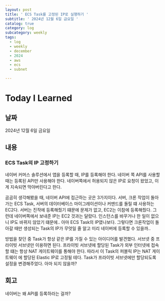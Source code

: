```yaml
---
layout: post
title: ' ECS Task를 고정된 IP로 실행하기 '
subtitle: ' 2024년 12월 6일 금요일 '
catalog: true
category: log
subcategory: weekly
tags:
  - log
  - weekly
  - december
  - 2024
  - aws
  - ecs
  - subnet

---
```


# Today I Learned

## 날짜

2024년 12월 6일 금요일

## 내용

### ECS Task의 IP 고정하기

네이버 커머스 솔루션에서 앱을 등록할 때, IP를 등록해야 한다. 네이버 쪽 API를 사용할때는 등록된 API만 사용해야 한다. 네이버쪽에서 허용되지 않은 IP로 요청이 왔었고, 이게 지속되면 막아버린다고 한다. 

 곰곰히 생각해봤을 때, 네이버 API에 접근하는 곳은 3가지이다. 서버, 크론 작업이 돌아가는 ECS Task, 서버의 데이터베이스 마이그레이션이나 커맨드를 돌릴 떄 사용하는 EC2다. 서버는 진작에 등록해줬기 떄문에 문제가 없고, EC2는 이참에 등록해줬다. 그런데 네이버쪽에서 보내준 IP는 EC2 것과는 달랐다. 인스턴스를 바꾸거나 한 일이 없으니 IP도 바뀌지 않았기 떄문에.. 아마 ECS Task의 IP였나보다. 그렇다면 크론작업이 돌아갈 때만 생성되는 Task의 IP가 무엇일 줄 알고 미리 네이버에 등록할 수 있을까..

 방법을 찾던 중 Task가 항상 같은 IP를 가질 수 있는 아이디어를 발견했다. 서브넷 중 프라이빗 서브넷만 이용하면 된다. 프라이빗 서브넷에 할당된 Task가 외부 인터넷에 접속할 떄는 항상 NAT 게이트웨이를 통해야 한다. 따라서 이 Task의 퍼블릭 IP는 NAT 게이트웨이 에 할당된 Elastic IP로 고정될 테다. Task가 프라이빗 서브넷에만 할당되도록 설정을 변경해주었다. 아마 되지 않을까?

## 회고

네이버는 왜 API를 등록하라는 걸까?